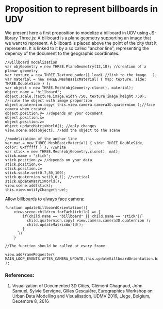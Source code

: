 # Proposition to represent billboards in UDV

We present here a first proposition to modelize a billboard in UDV using JS-library Three.js:
A billboard is a plane geometry supporting an image that we want to represent. A billboard is placed above the point of the city that it represents. It is linked to it by a so called "anchor line", representing the depency of the document to the geographic coordinates.


```
//Billboard modelization
var objGeometry = new THREE.PlaneGeometry(12,10); //creation of a planar geometry
var texture = new THREE.TextureLoader().load( //link to the image   ); 
var material = new THREE.MeshBasicMaterial( { map: texture, side: THREE.DoubleSide } );
var object = new THREE.Mesh(objGeometry.clone(), material);
object.name = "billboard";
object.scale.(texture.image.width /50, texture.image.height /50); //scale the object with image proportion
object.quaternion.copy( this.view.camera.camera3D.quaternion );//face camera when created. 
object.position.y= //depends on your document
object.position.x= 
object.position.z= 
object.updateMatrixWorld(); //aply changes
view.scene.add(object); //add the object to the scene

//modelization of the anchor line
var mat = new THREE.MeshBasicMaterial( { side: THREE.DoubleSide, color: 0xffffff } ); //white
var stick = new THREE.Mesh(objGeometry.clone(), mat);
stick.name = "stick";
stick.position.y= //depends on your data
stick.position.x=    
stick.position.z=    
stick.scale.set(0.7,80,100);
stick.quaternion.set(0,0,1); //vertical
stick.updateMatrixWorld();
view.scene.add(stick);
this.view.notifyChange(true);
```

Allow billboards to always face camera:
```
function updateBillboardOrientation(){
    view.scene.children.forEach((child) => {
        if(child.name == "billboard" || child.name == "stick"){
          child.quaternion.copy( view.camera.camera3D.quaternion );
          child.updateMatrixWorld();
        }
      })
    }

//The function should be called at every frame:

view.addFrameRequester( MAIN_LOOP_EVENTS.AFTER_CAMERA_UPDATE,this.updateBillboardOrientation.bind(this) );
```

### References:
1. Visualization of Documented 3D Cities, Clément Chagnaud, John Samuel, Sylvie Servigne, Gilles Gesquière, Eurographics Workshop on Urban Data Modelling and Visualisation, UDMV 2016, Liège, Belgium, Decembre 8, 2016
